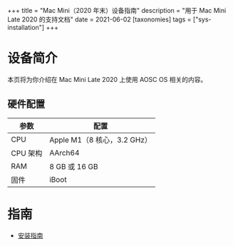 +++
title = "Mac Mini（2020 年末）设备指南"
description = "用于 Mac Mini Late 2020 的支持文档"
date = 2021-06-02
[taxonomies]
tags = ["sys-installation"]
+++

# 设备简介

本页将为你介绍在 Mac Mini Late 2020 上使用 AOSC OS 相关的内容。

## 硬件配置

| 参数 | 配置 |
|---|---|
| CPU | Apple M1（8 核心，3.2 GHz） |
| CPU 架构 | AArch64 |
| RAM | 8 GB 或 16 GB |
| 固件 | iBoot |

# 指南

- [安装指南](@/aosc-os/devices/apple/macmini9-1-installation.zh.md)


